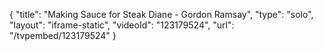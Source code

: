 {
    "title": "Making Sauce for Steak Diane - Gordon Ramsay",
    "type": "solo",
    "layout": "iframe-static",
    "videoId": "123179524",
    "url": "\/tvpembed\/123179524"
}